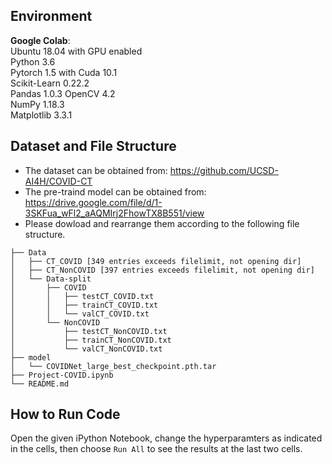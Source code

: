 ## Environment
**Google Colab**:  
Ubuntu 18.04 with GPU enabled  
Python 3.6  
Pytorch 1.5 with Cuda 10.1  
Scikit-Learn 0.22.2  
Pandas 1.0.3
OpenCV 4.2  
NumPy 1.18.3  
Matplotlib 3.3.1

## Dataset and File Structure   
- The dataset can be obtained from: https://github.com/UCSD-AI4H/COVID-CT  
- The pre-traind model can be obtained from: https://drive.google.com/file/d/1-3SKFua_wFl2_aAQMIrj2FhowTX8B551/view     
- Please dowload and rearrange them according to the following file structure.  

```
├── Data
│   ├── CT_COVID [349 entries exceeds filelimit, not opening dir]
│   ├── CT_NonCOVID [397 entries exceeds filelimit, not opening dir]
│   └── Data-split
│       ├── COVID
│       │   ├── testCT_COVID.txt
│       │   ├── trainCT_COVID.txt
│       │   └── valCT_COVID.txt
│       └── NonCOVID
│           ├── testCT_NonCOVID.txt
│           ├── trainCT_NonCOVID.txt
│           └── valCT_NonCOVID.txt
├── model
│   └── COVIDNet_large_best_checkpoint.pth.tar
├── Project-COVID.ipynb
└── README.md
```

## How to Run Code
Open the given iPython Notebook, change the hyperparamters as indicated in the cells, then choose ```Run All``` to see the results at the last two cells.  